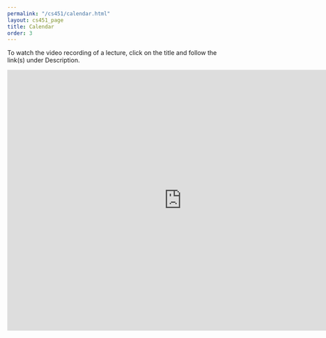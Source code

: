 ```yaml
---
permalink: "/cs451/calendar.html"
layout: cs451_page
title: Calendar
order: 3
---
```


To watch the video recording of a lecture, click on the title and follow the link(s) under Description. 

<iframe src="https://calendar.google.com/calendar/embed?showTitle=0&amp;height=600&amp;wkst=2&amp;bgcolor=%23FFFFFF&amp;src=krfer7g582g4a64rke7v2g3m9o%40group.calendar.google.com&amp;color=%23182C57&amp;ctz=America%2FNew_York" style="border-width:0" width="800" height="600" frameborder="0" scrolling="no"></iframe>
